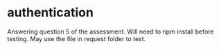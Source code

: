 # authentication

Answering question 5 of the assessment. 
Will need to npm install before testing.
May use the file in request folder to test. 
